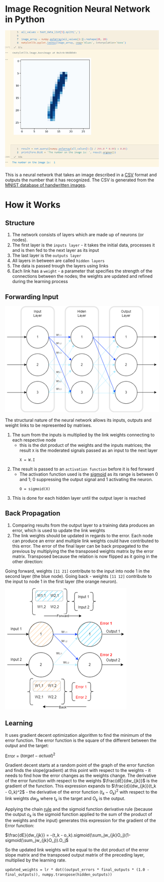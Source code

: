 # Image Recognition Neural Network in Python

![Net](/images/AI.gif)


This is a neural network that takes an image described in a [CSV](https://en.wikipedia.org/wiki/Comma-separated_values) format and outputs the number that it has recognized. The CSV is generated from the [MNIST database of handwritten images](https://en.wikipedia.org/wiki/MNIST_database).

# How it Works

## Structure

1. The network consists of layers which are made up of neurons (or nodes).
2. The first layer is the `inputs layer` - it takes the initial data, processes it and is then fed to the next layer as its input
3. The last layer is the `outputs layer`
4. All layers in between are called `hidden layers`
4. The data is passed trough the layers using links
5. Each link has a `weight` - a parameter that specifies the strength of the connections between the nodes; the weights are updated and refined during the learning process

## Forwarding Input

 ![Net](/images/net.png)

The structural nature of the neural network allows its inputs, outputs and weight links to be represented by matrixes.

1. The sum from the inputs is multiplied by the link weights connecting to each respective node
    - this is the dot product of the weights and the inputs matrices; the result `X` is the moderated signals passed as an input to the next layer
        ```
        X = W.I
        ```
2. The result is passed to an `activation function` before it is fed forward
    - The activation function used is the [sigmoid](https://en.wikipedia.org/wiki/Sigmoid_function) as its range is between 0 and 1; 0 suppressing the output signal and 1 activating the neuron.
        ```
        O = sigmoid(X)
        ```
3. This is done for each hidden layer until the output layer is reached

## Back Propagation

1. Comparing results from the output layer to a training data produces an error, which is used to update the link weights
2. The link weights should be updated in regards to the error. Each node can produce an error and multiple link weights could have contributed to this error. The error of the final layer can be back propagated to the previous by multiplying the the transposed weights matrix by the error matrix. Transposed because the relation is now flipped as it going in the other direction:

Going forward, weights `[11 21]` contribute to the input into node 1 in the second layer (the blue node). Going back - weights `[11 12]` contribute to the input to node 1 in the first layer (the orange neuron).

![transpose](/images/transposed.png)

## Learning

It uses gradient decent optimization algorithm to find the minimum of the error function. The error function is the square of the different between the output and the target:

Error = $(target - actual)^2$

Gradient decent starts at a random point of the graph of the error function and finds the slope(gradient) at this point with respect to the weights - it needs to find how the error changes as the weights change. The derivative of the error function with respect to the weights $\frac{dE}{dw_{jk}}$ is the gradient of the function. This expression expands to $\frac{d}{dw_{jk}}(t_k - O_k)^2$ - the derivative of the error function $(t_k - O_k)^2$ with respect to the link weights $dw_{jk}$ where $t_k$ is the target and $O_k$ is the output. 

Applying the chain [rule](https://en.wikipedia.org/wiki/Chain_rule) and the sigmoid function derivative rule (because the output $o_k$ is the sigmoid function applied to the sum of the product of the weights and the input) generates this expression for the gradient of the Error function:

$\frac{dE}{dw_{jk}} = -(t_k - o_k).sigmoid(\sum_jw_{jk}O_j)(1-sigmoid(\sum_jw_{jk}O_j)).O_j$

So the updated link weights will be equal to the dot product of the error slope matrix and the transposed output matrix of the preceding layer, multiplied by the learning rate.

```
updated_weights = lr * dot((output_errors * final_outputs * (1.0 - final_outputs)), numpy.transpose(hidden_outputs))
```
